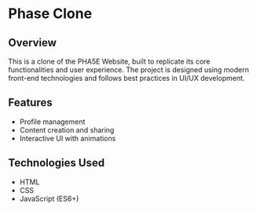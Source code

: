 # Phase Clone

## Overview
This is a clone of the PHA5E Website, built to replicate its core functionalities and user experience. The project is designed using modern front-end technologies and follows best practices in UI/UX development.

## Features
- Profile management
- Content creation and sharing
- Interactive UI with animations

## Technologies Used
- HTML
- CSS 
- JavaScript (ES6+)



